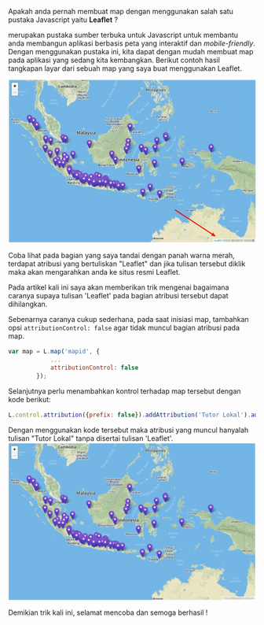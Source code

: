 Apakah anda pernah membuat map dengan menggunakan salah satu pustaka Javascript yaitu **Leaflet** ? 

[Leaflet]: https://leafletjs.com/	"LeafletJS"

 merupakan pustaka sumber terbuka untuk Javascript untuk membantu anda membangun aplikasi berbasis peta yang interaktif dan *mobile-friendly*. Dengan menggunakan pustaka ini, kita dapat dengan mudah membuat map pada aplikasi yang sedang kita kembangkan. Berikut contoh hasil tangkapan layar dari sebuah map yang saya buat menggunakan Leaflet.

![](https://raw.githubusercontent.com/tutorlokal/blog/master/how-to/566/media/1-leaflet-map-attribution-show.jpg)

Coba lihat pada bagian yang saya tandai dengan panah warna merah, terdapat atribusi yang bertuliskan "Leaflet" dan jika tulisan tersebut diklik maka akan mengarahkan anda ke situs resmi Leaflet.

Pada artikel kali ini saya akan memberikan trik mengenai bagaimana  caranya supaya tulisan 'Leaflet' pada bagian atribusi tersebut dapat dihilangkan. 

Sebenarnya caranya cukup sederhana, pada saat inisiasi map, tambahkan opsi `attributionControl: false` agar tidak muncul bagian atribusi pada map.

```javascript
var map = L.map('mapid', {
            ...
            attributionControl: false
        });

```
Selanjutnya perlu menambahkan kontrol terhadap map tersebut dengan kode berikut:

```javascript
L.control.attribution({prefix: false}).addAttribution('Tutor Lokal').addTo(map);
```
Dengan menggunakan kode tersebut maka atribusi yang muncul hanyalah tulisan "Tutor Lokal" tanpa disertai tulisan 'Leaflet'.
![](https://raw.githubusercontent.com/tutorlokal/blog/master/how-to/566/media/2-leaflet-map-attribution-hide.png)


Demikian trik kali ini, selamat mencoba dan semoga berhasil !